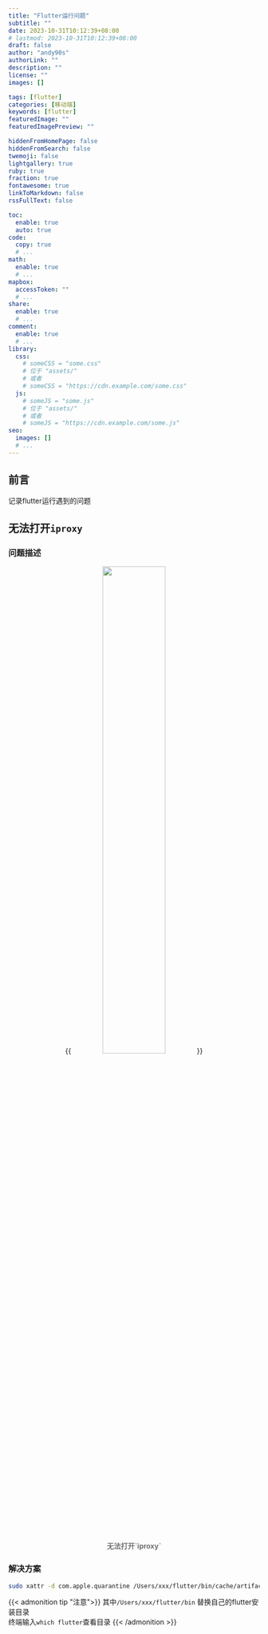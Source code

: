 ```yaml
---
title: "Flutter运行问题"
subtitle: ""
date: 2023-10-31T10:12:39+08:00
# lastmod: 2023-10-31T10:12:39+08:00
draft: false
author: "andy90s"
authorLink: ""
description: ""
license: ""
images: []

tags: [flutter]
categories: [移动端]
keywords: [flutter]
featuredImage: ""
featuredImagePreview: ""

hiddenFromHomePage: false
hiddenFromSearch: false
twemoji: false
lightgallery: true
ruby: true
fraction: true
fontawesome: true
linkToMarkdown: false
rssFullText: false

toc:
  enable: true
  auto: true
code:
  copy: true
  # ...
math:
  enable: true
  # ...
mapbox:
  accessToken: ""
  # ...
share:
  enable: true
  # ...
comment:
  enable: true
  # ...
library:
  css:
    # someCSS = "some.css"
    # 位于 "assets/"
    # 或者
    # someCSS = "https://cdn.example.com/some.css"
  js:
    # someJS = "some.js"
    # 位于 "assets/"
    # 或者
    # someJS = "https://cdn.example.com/some.js"
seo:
  images: []
  # ...
---
```

<!--more-->
## 前言
记录flutter运行遇到的问题
## 无法打开`iproxy`
### 问题描述
<center>
{{<image src="https://cdn.jsdelivr.net/gh/andy90s/blog-image@master/blog/images/无法打开iproxy.png" title="" width="50%">}}
<div style="color:#717171;font-size:14px;font-weight:normal"> <b> 无法打开`iproxy` </b>  </div>
</center>


### 解决方案
```zsh
sudo xattr -d com.apple.quarantine /Users/xxx/flutter/bin/cache/artifacts/usbmuxd/iproxy
```
{{< admonition tip "注意">}}
其中`/Users/xxx/flutter/bin` 替换自己的flutter安装目录 <br>
终端输入```which flutter```查看目录
{{< /admonition >}}